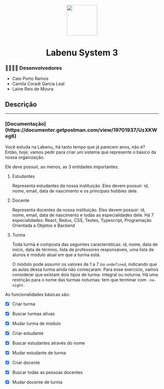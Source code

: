 <div align="center" > <img width="100vw" src="https://img.icons8.com/external-flaticons-lineal-color-flat-icons/344/external-system-data-analytics-flaticons-lineal-color-flat-icons-2.png"/>
 <h1 align="center"><strong>Labenu System 3</b></strong></h1></div>

<h3>👨‍💻👩‍💻 Desenvolvedores</h3>

- Caio Porto Ramos
- Camila Coradi Garcia Leal
- Laíne Reis de Moura
<h2>Descrição</h2>
<hr>

<h3>[Documentação](https://documenter.getpostman.com/view/19701937/UzXKWeg6)</h3>

Você estuda na Labenu_ há tanto tempo que já parecem anos, não é? Então, hoje, vamos pedir para criar um sistema que represente o básico da nossa organização. 

Ele deve possuir, ao menos, as 3 entidades importantes:

1. Estudantes 

    Representa estudantes da nossa instituição. Eles devem possuir: id, nome, email, data de nascimento e os principais hobbies dele. 

2. Docente

    Representa docentes da nossa instituição. Eles devem possuir: id, nome, email, data de nascimento e todas as especialidades dele. Há 7 especialidades: React, Redux, CSS, Testes, Typescript, Programação Orientada a Objetos e Backend

3. Turma

    Toda turma é composta das seguintes características: id, nome, data de início, data de término, lista de professores responsáveis, uma lista de alunos e módulo atual em que a turma está.

    O módulo pode assumir os valores de 1 a 7 ou `undefined`, indicando que as aulas dessa turma ainda não começaram. Para esse exercício, vamos considerar que existam dois tipos de turma: integral ou noturna. Há uma restrição para o nome das turmas noturnas: tem que terminar com `-na-night`.

As funcionalidades básicas são:

- [x] Criar turma
- [x] Buscar turmas ativas
- [x] Mudar turma de módulo
- [x] Criar estudante
- [x] Buscar estudantes através do nome
- [x] Mudar estudante de turma
- [x] Criar docente
- [x] Buscar todas as pessoas docentes
- [x] Mudar docente de turma


